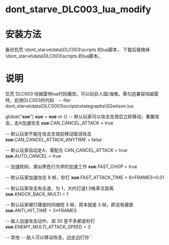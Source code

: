 # dont_starve_DLC003_lua_modify

# 安装方法
备份饥荒 \dont_starve\data\DLC003\scripts 的lua脚本，
下载后替换掉 \dont_starve\data\DLC003\scripts 的lua脚本。

# 说明
饥荒 DLC003 哈姆雷特lua代码魔改，可以玩巨人国/海难，需勾选兼容哈姆雷特，启用DLC003的代码
`
-- file: dont_starve\data\DLC0003\scripts\stategraphs\SGwilson.lua

global("__xue__")
__xue__ = __xue__ or {}
-- 默认玩家可以攻击生效后立即移动，重置攻击，走A加速攻击
__xue__.CAN_CANCEL_ATTACK = true

-- 默认玩家不能在攻击生效前移动取消攻击
__xue__.CAN_CANCEL_ATTACK_ANYTIME = false

-- 默认玩家自动走A，需配合 CAN_CANCEL_ATTACK = true
__xue__.AUTO_CANCEL = true

-- 加速砍树，类似黑色行为学的加速工作
__xue__.FAST_CHOP = true

-- 默认玩家加速攻击 8 帧，秒打
__xue__.FAST_ATTACK_TIME = 8*FRAMES+0.01

-- 默认玩家攻击有击退，为 1，大约打退1.5格草叉距离
__xue__.KNOCK_BACK_MULTI = 1

-- 默认玩家被打硬直时间缩短 3 帧，原本就是 3 帧，即没有硬直
__xue__.ANTI_HIT_TIME = 3*FRAMES

-- 敌人加速攻击动作，调 30 差不多都是秒打
__xue__.ENEMY_MULTI_ATTACK_SPEED = 3

-- 其他
-- 敌人可以移动攻击，边走边打你
`
